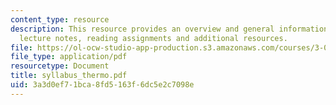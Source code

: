 ```yaml
---
content_type: resource
description: This resource provides an overview and general information about class
  lecture notes, reading assignments and additional resources.
file: https://ol-ocw-studio-app-production.s3.amazonaws.com/courses/3-012-fundamentals-of-materials-science-fall-2005/3a3d0ef71bca8fd5163f6dc5e2c7098e_syllabus_thermo.pdf
file_type: application/pdf
resourcetype: Document
title: syllabus_thermo.pdf
uid: 3a3d0ef7-1bca-8fd5-163f-6dc5e2c7098e
---
```

